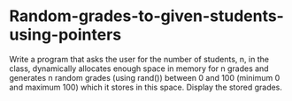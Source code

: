 # Random-grades-to-given-students-using-pointers
Write a program that asks the user for the number of students, n, in the class, dynamically allocates enough space in memory for n grades and generates n random grades (using rand()) between 0 and 100 (minimum 0 and maximum 100) which it stores in this space. Display the stored grades.
